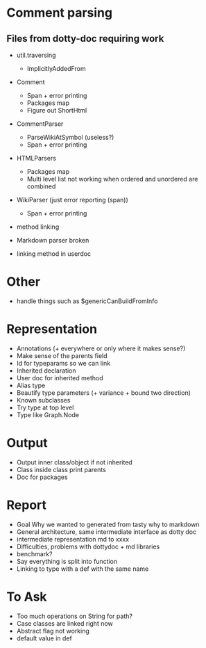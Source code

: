 # Comment parsing
## Files from dotty-doc requiring work
* util.traversing
  * ImplicitlyAddedFrom
* Comment
  * Span + error printing
  * Packages map
  * Figure out ShortHtml
* CommentParser
  * ParseWikiAtSymbol (useless?)
  * Span + error printing
* HTMLParsers
  * Packages map
  * Multi level list not working when ordered and unordered are combined
* WikiParser (just error reporting (span))
  * Span + error printing

* method linking
* Markdown parser broken
* linking method in userdoc

# Other
* handle things such as $genericCanBuildFromInfo

# Representation
* Annotations (+ everywhere or only where it makes sense?)
* Make sense of the parents field
* Id for typeparams so we can link
* Inherited declaration
* User doc for inherited method
* Alias type
* Beautify type parameters (+ variance + bound two direction)
* Known subclasses
* Try type at top level
* Type like Graph.Node

# Output
* Output inner class/object if not inherited
* Class inside class print parents
* Doc for packages

# Report
* Goal Why we wanted to generated from tasty why to markdown
* General architecture, same intermediate interface as dotty doc
* intermediate representation md to xxxx
* Difficulties, problems with dottydoc + md libraries
* benchmark?
* Say everything is split into function
* Linking to type with a def with the same name

# To Ask
* Too much operations on String for path?
* Case classes are linked right now
* Abstract flag not working
* default value in def